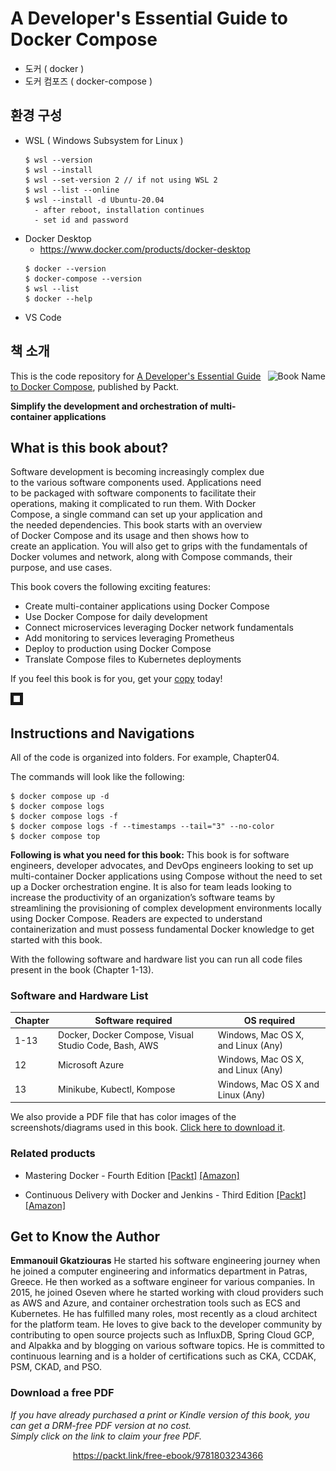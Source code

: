 # A Developer's Essential Guide to Docker Compose

- 도커 ( docker )
- 도커 컴포즈 ( docker-compose )


## 환경 구성

- WSL ( Windows Subsystem for Linux )
  ```
  $ wsl --version
  $ wsl --install
  $ wsl --set-version 2 // if not using WSL 2
  $ wsl --list --online
  $ wsl --install -d Ubuntu-20.04
    - after reboot, installation continues
    - set id and password
  ```
- Docker Desktop
  + https://www.docker.com/products/docker-desktop
  ```
  $ docker --version
  $ docker-compose --version
  $ wsl --list
  $ docker --help
  ```
- VS Code


## 책 소개

<a href="https://www.packtpub.com/product/a-developer-s-essential-guide-to-docker-compose/9781803234366"><img src="https://m.media-amazon.com/images/W/WEBP_402378-T1/images/I/41VtYdlu57L.jpg" alt="Book Name" height="256px" align="right"></a>

This is the code repository for [A Developer's Essential Guide to Docker Compose](https://www.packtpub.com/product/a-developer-s-essential-guide-to-docker-compose/9781803234366), published by Packt.

**Simplify the development and orchestration of multi-container applications**

## What is this book about?
Software development is becoming increasingly complex due to the various software components used. Applications need to be packaged with software components to facilitate their operations, making it complicated to run them. With Docker Compose, a single command can set up your application and the needed dependencies.
This book starts with an overview of Docker Compose and its usage and then shows how to create an application. You will also get to grips with the fundamentals of Docker volumes and network, along with Compose commands, their purpose, and use cases.

This book covers the following exciting features: 
* Create multi-container applications using Docker Compose
* Use Docker Compose for daily development
* Connect microservices leveraging Docker network fundamentals
* Add monitoring to services leveraging Prometheus
* Deploy to production using Docker Compose
* Translate Compose files to Kubernetes deployments

If you feel this book is for you, get your [copy](https://www.amazon.com/Developers-Essential-Guide-Docker-Compose-ebook/dp/B0B6W3GD92) today!

<a href="https://www.packtpub.com/?utm_source=github&utm_medium=banner&utm_campaign=GitHubBanner"><img src="https://raw.githubusercontent.com/PacktPublishing/GitHub/master/GitHub.png" alt="https://www.packtpub.com/" border="5" /></a>

## Instructions and Navigations
All of the code is organized into folders. For example, Chapter04.

The commands will look like the following:
```
$ docker compose up -d
$ docker compose logs
$ docker compose logs -f
$ docker compose logs -f --timestamps --tail="3" --no-color
$ docker compose top
```

**Following is what you need for this book:**
This book is for software engineers, developer advocates, and DevOps engineers looking to set up multi-container Docker applications using Compose without the need to set up a Docker orchestration engine. It is also for team leads looking to increase the productivity of an organization’s software teams by streamlining the provisioning of complex development environments locally using Docker Compose. Readers are expected to understand containerization and must possess fundamental Docker knowledge to get started with this book.

With the following software and hardware list you can run all code files present in the book (Chapter 1-13).

### Software and Hardware List

| Chapter  | Software required                                                  | OS required                       |
| -------- | -------------------------------------------------------------------| ----------------------------------|
| 1-13     | Docker, Docker Compose, Visual Studio Code, Bash, AWS              | Windows, Mac OS X, and Linux (Any)|
| 12       | Microsoft Azure                                                    | Windows, Mac OS X, and Linux (Any)|
| 13       | Minikube, Kubectl, Kompose                                         | Windows, Mac OS X  and Linux (Any)|



We also provide a PDF file that has color images of the screenshots/diagrams used in this book. [Click here to download it](https://packt.link/kD3i4).

### Related products <Other books you may enjoy>
* Mastering Docker - Fourth Edition [[Packt]](https://www.packtpub.com/product/mastering-docker-fourth-edition/9781839216572) [[Amazon]](https://www.amazon.com/Mastering-Docker-containerization-production-ready-applications/dp/1839216573)

* Continuous Delivery with Docker and Jenkins - Third Edition [[Packt]](https://www.packtpub.com/product/continuous-delivery-with-docker-and-jenkins-third-edition/9781803237480) [[Amazon]](https://www.amazon.com/Continuous-Delivery-Docker-Jenkins-applications/dp/1803237481)

## Get to Know the Author
  
**Emmanouil Gkatziouras**
He started his software engineering journey when he joined a computer engineering and informatics department in Patras, Greece. He then worked as a software engineer for various companies. In 2015, he joined Oseven where he started working with cloud providers such as AWS and Azure, and container orchestration tools such as ECS and Kubernetes. He has fulfilled many roles, most recently as a cloud architect for the platform team.
He loves to give back to the developer community by contributing to open source projects such as InfluxDB, Spring Cloud GCP, and Alpakka and by blogging on various software topics. He is committed to continuous learning and is a holder of certifications such as CKA, CCDAK, PSM, CKAD, and PSO.


### Download a free PDF

 <i>If you have already purchased a print or Kindle version of this book, you can get a DRM-free PDF version at no cost.<br>Simply click on the link to claim your free PDF.</i>
<p align="center"> <a href="https://packt.link/free-ebook/9781803234366">https://packt.link/free-ebook/9781803234366 </a> </p>